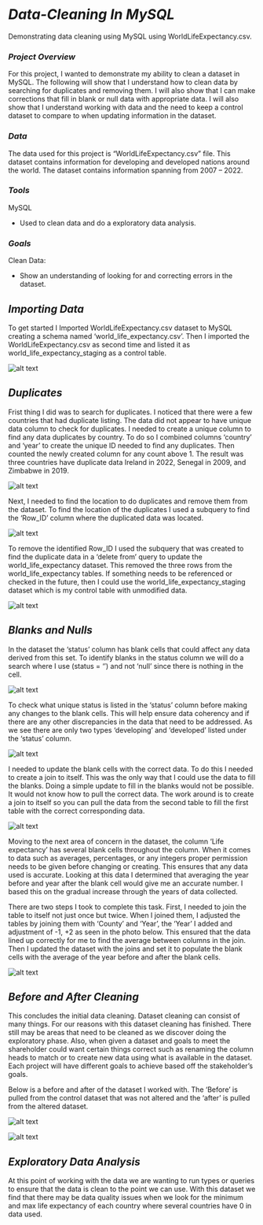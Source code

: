 # ***Data-Cleaning In MySQL***

  Demonstrating data cleaning using MySQL using WorldLifeExpectancy.csv.


### ***Project Overview***

  For this project, I wanted to demonstrate my ability to clean a dataset in MySQL. The following will show that I understand how to clean data by searching for duplicates and removing them. I will also show that I can make corrections that fill in blank or null data with appropriate data. I will also show that I understand working with data and the need to keep a control dataset to compare to when updating information in the dataset.


### ***Data***

  The data used for this project is “WorldLifeExpectancy.csv” file. This dataset contains information for developing and developed nations around the world. The dataset contains information spanning from 2007 – 2022.


### ***Tools***

MySQL
  - Used to clean data and do a exploratory data analysis.


### ***Goals***

Clean Data:
  - Show an understanding of looking for and correcting errors in the dataset.



## ***Importing Data***

  To get started I Imported WorldLifeExpectancy.csv dataset to MySQL creating a schema named ‘world_life_expectancy.csv’. Then I imported the WorldLifeExpectancy.csv as second time and listed it as world_life_expectancy_staging as a control table.

![alt text](Dataset1.0.png)



## ***Duplicates***

  Frist thing I did was to search for duplicates. I noticed that there were a few countries that had duplicate listing. The data did not appear to have unique data column to check for duplicates. I needed to create a unique column to find any data duplicates by country. To do so I combined columns ‘country’ and ‘year’ to create the unique ID needed to find any duplicates. Then counted the newly created column for any count above 1. The result was three countries have duplicate data Ireland in 2022, Senegal in 2009, and Zimbabwe in 2019.

![alt text](dulpcated_data_cleaning1.0.png)


  Next, I needed to find the location to do duplicates and remove them from the dataset. To find the location of the duplicates I used a subquery to find the ‘Row_ID’ column where the duplicated data was located.

![alt text](dulpcated_data_cleaning1.1.png)


  To remove the identified Row_ID I used the subquery that was created to find the duplicate data in a ‘delete from’ query to update the world_life_expectancy dataset. This removed the three rows from the world_life_expectancy tables. If something needs to be referenced or checked in the future, then I could use the world_life_expectancy_staging dataset which is my control table with unmodified data.

![alt text](dulpcated_data_cleaning1.2.png)



## ***Blanks and Nulls***

  In the dataset the ‘status’ column has blank cells that could affect any data derived from this set. To identify blanks in the status column we will do a search where I use (status = ‘’) and not ‘null’ since there is nothing in the cell.

![alt text](blanks_and_null_cleaning1.0.png)


  To check what unique status is listed in the ‘status’ column before making any changes to the blank cells. This will help ensure data coherency and if there are any other discrepancies in the data that need to be addressed. As we see there are only two types ‘developing’ and ‘developed’ listed under the ‘status’ column.

![alt text](blanks_and_null_cleaning1.1.png)


  I needed to update the blank cells with the correct data. To do this I needed to create a join to itself. This was the only way that I could use the data to fill the blanks. Doing a simple update to fill in the blanks would not be possible. It would not know how to pull the correct data. The work around is to create a join to itself so you can pull the data from the second table to fill the first table with the correct corresponding data.

![alt text](blanks_and_null_cleaning1.2.png)


  Moving to the next area of concern in the dataset, the column ‘Life expectancy’ has several blank cells throughout the column. When it comes to data such as averages, percentages, or any integers proper permission needs to be given before changing or creating. This ensures that any data used is accurate. Looking at this data I determined that averaging the year before and year after the blank cell would give me an accurate number. I based this on the gradual increase through the years of data collected.

  There are two steps I took to complete this task. First, I needed to join the table to itself not just once but twice. When I joined them, I adjusted the tables by joining them with ‘County’ and ‘Year’, the ‘Year’ I added and adjustment of -1, +2 as seen in the photo below. This ensured that the data lined up correctly for me to find the average between columns in the join. Then I updated the dataset with the joins and set it to populate the blank cells with the average of the year before and after the blank cells.

![alt text](blanks_and_null_cleaning1.3.png)



## ***Before and After Cleaning***


  This concludes the initial data cleaning. Dataset cleaning can consist of many things. For our reasons with this dataset cleaning has finished. There still may be areas that need to be cleaned as we discover doing the exploratory phase. Also, when given a dataset and goals to meet the shareholder could want certain things correct such as renaming the column heads to match or to create new data using what is available in the dataset. Each project will have different goals to achieve based off the stakeholder’s goals.

  Below is a before and after of the dataset I worked with. The ‘Before’ is pulled from the control dataset that was not altered and the ‘after’ is pulled from the altered dataset.
                    
![alt text](before.png)

![alt text](after.png)



## ***Exploratory Data Analysis***


  At this point of working with the data we are wanting to run types or queries to ensure that the data is clean to the point we can use. With this dataset we find that there may be data quality issues when we look for the minimum and max life expectancy of each country where several countries have 0 in data used.


